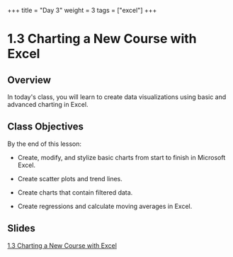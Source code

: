 +++
title = "Day 3"
weight = 3
tags = ["excel"] 
+++

# 1.3 Charting a New Course with Excel

## Overview

In today's class, you will learn to create data visualizations using basic and advanced charting in Excel.

## Class Objectives

By the end of this lesson:

* Create, modify, and stylize basic charts from start to finish in Microsoft Excel.

* Create scatter plots and trend lines.

* Create charts that contain filtered data.

* Create regressions and calculate moving averages in Excel.

## Slides
[1.3 Charting a New Course with Excel](https://docs.google.com/presentation/d/1GYnNWroWzp4sETcRt_fsIsE5Z9kk4tXG68HQ00x7AeU/edit?usp=sharing)